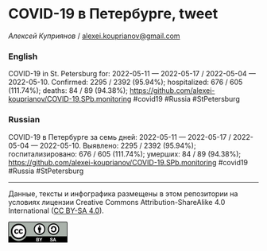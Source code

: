 COVID-19 в Петербурге, tweet
============================

*Алексей Куприянов* /
<a href="mailto:alexei.kouprianov@gmail.com" class="email">alexei.kouprianov@gmail.com</a>

### English

COVID-19 in St. Petersburg for: 2022-05-11 — 2022-05-17 / 2022-05-04 —
2022-05-10. Сonfirmed: 2295 / 2392 (95.94%); hospitalized: 676 / 605
(111.74%); deaths: 84 / 89 (94.38%);
<a href="https://github.com/alexei-kouprianov/COVID-19.SPb.monitoring" class="uri">https://github.com/alexei-kouprianov/COVID-19.SPb.monitoring</a>
\#covid19 \#Russia \#StPetersburg

### Russian

COVID-19 в Петербурге за семь дней: 2022-05-11 — 2022-05-17 / 2022-05-04
— 2022-05-10. Выявлено: 2295 / 2392 (95.94%); госпитализировано: 676 /
605 (111.74%); умерших: 84 / 89 (94.38%);
<a href="https://github.com/alexei-kouprianov/COVID-19.SPb.monitoring" class="uri">https://github.com/alexei-kouprianov/COVID-19.SPb.monitoring</a>
\#covid19 \#Russia \#StPetersburg

------------------------------------------------------------------------

Данные, тексты и инфографика размещены в этом репозитории на условиях
лицензии Creative Commons Attribution-ShareAlike 4.0 International ([CC
BY-SA 4.0](https://creativecommons.org/licenses/by-sa/4.0/)).

![](../misc/CC-BY-SA-icon.png "CC-BY-SA")
